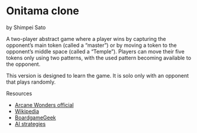# Onitama clone  
by Shimpei Sato

A two-player abstract game where a player wins by capturing the opponent’s main token (called a “master”) or by moving a token to the opponent’s middle space (called a “Temple”). Players can move their five tokens only using two patterns, with the used pattern becoming available to the opponent.

This version is designed to learn the game. It is solo only with an opponent that plays randomly.


Resources

- [Arcane Wonders official](https://www.arcanewonders.com/product/onitama/)
- [Wikipedia](https://en.wikipedia.org/wiki/Onitama)
- [BoardgameGeek](https://boardgamegeek.com/boardgame/160477/onitama)
- [AI strategies](https://github.com/TrippW/onitama)